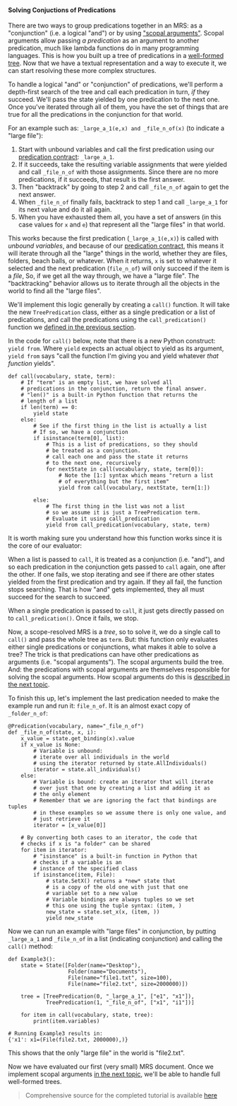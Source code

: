 #### Solving Conjuctions of Predications
There are two ways to group predications together in an MRS: as a "conjunction" (i.e. a logical "and") or by using ["scopal arguments"](../mrscon/devhowto0010MRS#h-handle-variables-aka-scopal-arguments). Scopal arguments allow passing *a predication* as an argument to another predication, much like lambda functions do in many programming languages. This is how you built up a tree of predications in a [well-formed tree](../mrscon/devhowto0020WellFormedTree). Now that we have a textual representation and a way to execute it, we can start resolving these more complex structures.

To handle a logical "and" or "conjunction" of predications, we'll perform a depth-first search of the tree and call each predication in turn, *if* they succeed. We'll pass the state yielded by one predication to the next one. Once you've iterated through all of them, you have the set of things that are true for all the predications in the conjunction for that world.

For an example such as: `_large_a_1(e,x) and _file_n_of(x)` (to indicate a "large file"):
1. Start with unbound variables and call the first predication using our [predication contract](pxint0010PredicationContract): `_large_a_1`. 
2. If it succeeds, take the resulting variable assignments that were yielded and call `_file_n_of` with those assignments. Since there are no more predications, if it succeeds, that result is the first answer.
3. Then "backtrack" by going to step 2 and call `_file_n_of` again to get the next answer. 
4. When `_file_n_of` finally fails, backtrack to step 1 and call `_large_a_1` for its next value and do it all again. 
5. When you have exhausted them all, you have a set of answers (in this case values for `x` and `e`) that represent all the "large files" in that world.

This works because the first predication (`_large_a_1(e,x)`) is called with *unbound variables*, and because of our [predication contract](pxint0010PredicationContract), this means it will iterate through all the "large" things in the world, whether they are files, folders, beach balls, or whatever. When it returns, `x` is set to whatever it selected and the next predication (`file_n_of`) will only succeed if the item is a *file*, So, if we get all the way through, we have a "large file".  The "backtracking" behavior allows us to iterate through all the objects in the world to find all the "large files".

We'll implement this logic generally by creating a `call()` function. It will take the new `TreePredication` class, either as a single predication or a list of predications, and call the predications using the `call_predication()` function we [defined in the previous section](pxint0040BuildSolver). 


In the code for `call()` below, note that there is a new Python construct: `yield from`.  Where `yield` expects an actual object to yield as its argument, `yield from` says "call the function I'm giving you and yield whatever *that function* yields".

~~~
def call(vocabulary, state, term):
    # If "term" is an empty list, we have solved all
    # predications in the conjunction, return the final answer.
    # "len()" is a built-in Python function that returns the
    # length of a list
    if len(term) == 0:
        yield state
    else:
        # See if the first thing in the list is actually a list
        # If so, we have a conjunction
        if isinstance(term[0], list):
            # This is a list of predications, so they should
            # be treated as a conjunction.
            # call each one and pass the state it returns
            # to the next one, recursively
            for nextState in call(vocabulary, state, term[0]):
                # Note the [1:] syntax which means "return a list
                # of everything but the first item"
                yield from call(vocabulary, nextState, term[1:])

        else:
            # The first thing in the list was not a list
            # so we assume it is just a TreePredication term.
            # Evaluate it using call_predication
            yield from call_predication(vocabulary, state, term)
~~~

It is worth making sure you understand how this function works since it is the core of our evaluator:

When a list is passed to `call`, it is treated as a conjunction (i.e. "and"), and so each predication in the conjunction gets passed to `call` again, one after the other. If one fails, we stop iterating and see if there are other states yielded from the first predication and try again. If they all fail, the function stops searching. That is how "and" gets implemented, they all must succeed for the search to succeed.

When a single predication is passed to `call`, it just gets directly passed on to `call_predication()`.  Once it fails, we stop.

Now, a scope-resolved MRS is a *tree*, so to solve it, we do a single call to `call()` and pass the whole tree as `term`. But: this function only evaluates either single predications or conjunctions, what makes it able to solve a tree? The trick is that predications can have other predications as arguments (i.e. "scopal arguments"). The scopal arguments build the tree.  And: the predications with scopal arguments are themselves responsible for solving the scopal arguments. How scopal arguments do this is [described in the next topic](pxint0060ScopalArguments).

To finish this up, let's implement the last predication needed to make the example run and run it: `file_n_of`. It is an almost exact copy of `_folder_n_of`:
~~~
@Predication(vocabulary, name="_file_n_of")
def _file_n_of(state, x, i):
    x_value = state.get_binding(x).value
    if x_value is None:
        # Variable is unbound:
        # iterate over all individuals in the world
        # using the iterator returned by state.AllIndividuals()
        iterator = state.all_individuals()
    else:
        # Variable is bound: create an iterator that will iterate
        # over just that one by creating a list and adding it as
        # the only element
        # Remember that we are ignoring the fact that bindings are tuples
        # in these examples so we assume there is only one value, and
        # just retrieve it
        iterator = [x_value[0]]

    # By converting both cases to an iterator, the code that
    # checks if x is "a folder" can be shared
    for item in iterator:
        # "isinstance" is a built-in function in Python that
        # checks if a variable is an
        # instance of the specified class
        if isinstance(item, File):
            # state.SetX() returns a *new* state that
            # is a copy of the old one with just that one
            # variable set to a new value
            # Variable bindings are always tuples so we set
            # this one using the tuple syntax: (item, )
            new_state = state.set_x(x, (item, ))
            yield new_state
~~~

Now we can run an example with "large files" in conjunction, by putting `_large_a_1` and `_file_n_of` in a list (indicating conjunction) and calling the `call()` method:

~~~
def Example3():
    state = State([Folder(name="Desktop"),
                   Folder(name="Documents"),
                   File(name="file1.txt", size=100),
                   File(name="file2.txt", size=2000000)])

    tree = [TreePredication(0, "_large_a_1", ["e1", "x1"]),
            TreePredication(1, "_file_n_of", ["x1", "i1"])]

    for item in call(vocabulary, state, tree):
        print(item.variables)
        
# Running Example3 results in:
{'x1': x1=(File(file2.txt, 2000000),)}
~~~

This shows that the only "large file" in the world is "file2.txt".

Now we have evaluated our first (very small) MRS document. Once we implement scopal arguments [in the next topic](pxint0060ScopalArguments), we'll be able to handle full well-formed trees.

> Comprehensive source for the completed tutorial is available [here](https://github.com/EricZinda/Perplexity/tree/main/samples/hello_world)